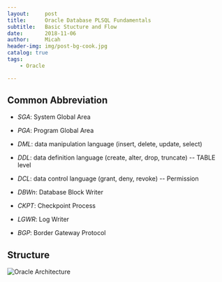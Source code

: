 ```yaml
---
layout:     post
title:      Oracle Database PLSQL Fundamentals
subtitle:   Basic Stucture and Flow 
date:       2018-11-06
author:     Micah
header-img: img/post-bg-cook.jpg
catalog: true
tags:
    - Oracle

---
```


## Common Abbreviation

- *SGA*: System Global Area
- *PGA*: Program Global Area


- *DML*: data manipulation language (insert, delete, update, select)
- *DDL*: data definition language (create, alter, drop, truncate) -- TABLE level
- *DCL*: data control language (grant, deny, revoke) -- Permission


- *DBWn*: Database Block Writer
- *CKPT*: Checkpoint Process
- *LGWR*: Log Writer


- *BGP*: Border Gateway Protocol
 

## Structure


![Oracle Architecture](https://ss2.bdstatic.com/70cFvnSh_Q1YnxGkpoWK1HF6hhy/it/u=541554919,1406016727&fm=26&gp=0.jpg)










